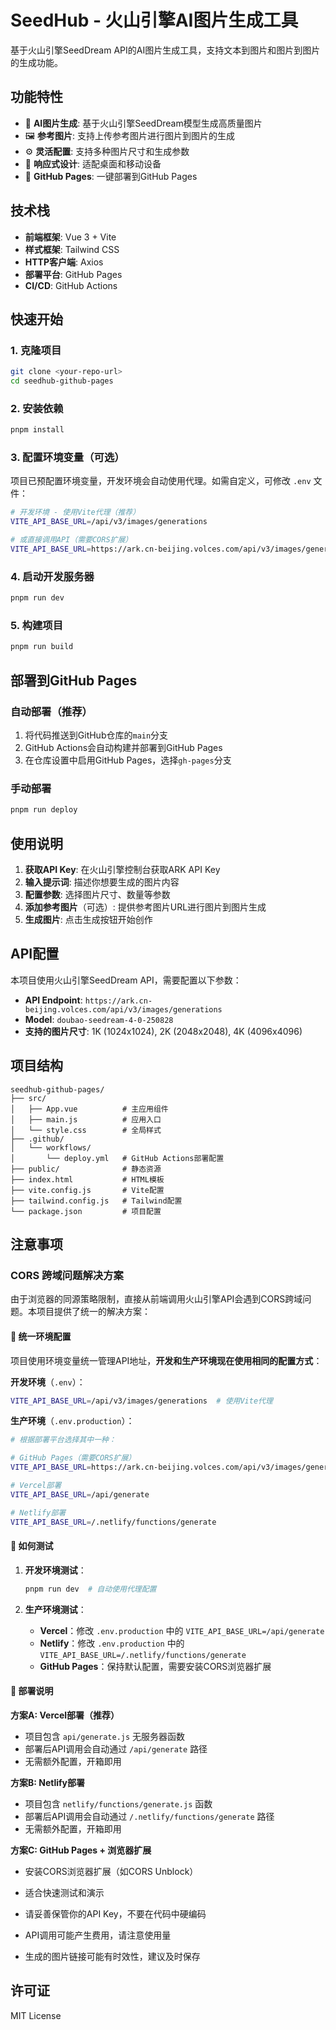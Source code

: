 # SeedHub - 火山引擎AI图片生成工具

基于火山引擎SeedDream API的AI图片生成工具，支持文本到图片和图片到图片的生成功能。

## 功能特性

- 🎨 **AI图片生成**: 基于火山引擎SeedDream模型生成高质量图片
- 🖼️ **参考图片**: 支持上传参考图片进行图片到图片的生成
- ⚙️ **灵活配置**: 支持多种图片尺寸和生成参数
- 📱 **响应式设计**: 适配桌面和移动设备
- 🚀 **GitHub Pages**: 一键部署到GitHub Pages

## 技术栈

- **前端框架**: Vue 3 + Vite
- **样式框架**: Tailwind CSS
- **HTTP客户端**: Axios
- **部署平台**: GitHub Pages
- **CI/CD**: GitHub Actions

## 快速开始

### 1. 克隆项目
```bash
git clone <your-repo-url>
cd seedhub-github-pages
```

### 2. 安装依赖
```bash
pnpm install
```

### 3. 配置环境变量（可选）
项目已预配置环境变量，开发环境会自动使用代理。如需自定义，可修改 `.env` 文件：

```bash
# 开发环境 - 使用Vite代理（推荐）
VITE_API_BASE_URL=/api/v3/images/generations

# 或直接调用API（需要CORS扩展）
VITE_API_BASE_URL=https://ark.cn-beijing.volces.com/api/v3/images/generations
```

### 4. 启动开发服务器
```bash
pnpm run dev
```

### 5. 构建项目
```bash
pnpm run build
```

## 部署到GitHub Pages

### 自动部署（推荐）

1. 将代码推送到GitHub仓库的`main`分支
2. GitHub Actions会自动构建并部署到GitHub Pages
3. 在仓库设置中启用GitHub Pages，选择`gh-pages`分支

### 手动部署

```bash
pnpm run deploy
```

## 使用说明

1. **获取API Key**: 在火山引擎控制台获取ARK API Key
2. **输入提示词**: 描述你想要生成的图片内容
3. **配置参数**: 选择图片尺寸、数量等参数
4. **添加参考图片**（可选）: 提供参考图片URL进行图片到图片生成
5. **生成图片**: 点击生成按钮开始创作

## API配置

本项目使用火山引擎SeedDream API，需要配置以下参数：

- **API Endpoint**: `https://ark.cn-beijing.volces.com/api/v3/images/generations`
- **Model**: `doubao-seedream-4-0-250828`
- **支持的图片尺寸**: 1K (1024x1024), 2K (2048x2048), 4K (4096x4096)

## 项目结构

```
seedhub-github-pages/
├── src/
│   ├── App.vue          # 主应用组件
│   ├── main.js          # 应用入口
│   └── style.css        # 全局样式
├── .github/
│   └── workflows/
│       └── deploy.yml   # GitHub Actions部署配置
├── public/              # 静态资源
├── index.html           # HTML模板
├── vite.config.js       # Vite配置
├── tailwind.config.js   # Tailwind配置
└── package.json         # 项目配置

```

## 注意事项

### CORS 跨域问题解决方案

由于浏览器的同源策略限制，直接从前端调用火山引擎API会遇到CORS跨域问题。本项目提供了统一的解决方案：

#### 🔧 统一环境配置

项目使用环境变量统一管理API地址，**开发和生产环境现在使用相同的配置方式**：

**开发环境**（`.env`）：
```bash
VITE_API_BASE_URL=/api/v3/images/generations  # 使用Vite代理
```

**生产环境**（`.env.production`）：
```bash
# 根据部署平台选择其中一种：

# GitHub Pages（需要CORS扩展）
VITE_API_BASE_URL=https://ark.cn-beijing.volces.com/api/v3/images/generations

# Vercel部署
VITE_API_BASE_URL=/api/generate

# Netlify部署  
VITE_API_BASE_URL=/.netlify/functions/generate
```

#### 🚀 如何测试

1. **开发环境测试**：
   ```bash
   pnpm run dev  # 自动使用代理配置
   ```

2. **生产环境测试**：
   - **Vercel**：修改 `.env.production` 中的 `VITE_API_BASE_URL=/api/generate`
   - **Netlify**：修改 `.env.production` 中的 `VITE_API_BASE_URL=/.netlify/functions/generate`
   - **GitHub Pages**：保持默认配置，需要安装CORS浏览器扩展

#### 📝 部署说明

**方案A: Vercel部署（推荐）**
- 项目包含 `api/generate.js` 无服务器函数
- 部署后API调用会自动通过 `/api/generate` 路径
- 无需额外配置，开箱即用

**方案B: Netlify部署**
- 项目包含 `netlify/functions/generate.js` 函数
- 部署后API调用会自动通过 `/.netlify/functions/generate` 路径
- 无需额外配置，开箱即用

**方案C: GitHub Pages + 浏览器扩展**
- 安装CORS浏览器扩展（如CORS Unblock）
- 适合快速测试和演示

- 请妥善保管你的API Key，不要在代码中硬编码
- API调用可能产生费用，请注意使用量
- 生成的图片链接可能有时效性，建议及时保存

## 许可证

MIT License
